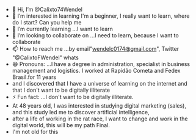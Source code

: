 - 👋 Hi, I’m @Calixto74Wendel
- 👀 I’m interested in learning I'm a beginner, I really want to learn, where do I start? Can you help me
- 🌱 I’m currently learning ...I want to learn
- 💞️ I’m looking to collaborate on ...I need to learn, because I want to collaborate
- 📫 How to reach me ...by email"wendelc0174@gmail.com", Twitter "@CalixtoFWendel" whats
- 😄 Pronouns: ...I have a degree in administration, specialist in business management and logistics. I worked at Rapidão Cometa and Fedex Brasil.for 11 years
- and I discovered that I have a universe of learning on the internet and that I don't want to be digitally illiterate
- ⚡ Fun fact: ...I don't want to be digitally illiterate.
- At 48 years old, I was interested in studying digital marketing (sales), and this study led me to discover artificial intelligence,
- after a life of working in the rat race, I want to change and work in the digital world, this will be my path Final.
- I'm not old for this

<!---
Calixto74Wendel/Calixto74Wendel is a ✨ special ✨ repository because its `README.md` (this file) appears on your GitHub profile.
You can click the Preview link to take a look at your changes.
--->
